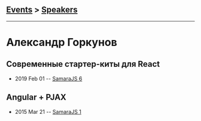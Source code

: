 ## [Events](../README.md) > [Speakers](../speakers.md)
---

# Александр Горкунов

## Современные стартер-киты для React
- 2019 Feb 01 -- [SamaraJS 6](https://www.youtube.com/watch?v=BFzuYPNUkCA)    
## Angular + PJAX
- 2015 Mar 21 -- [SamaraJS 1](https://www.youtube.com/watch?v=smz3QIlpCc4)    
